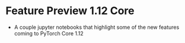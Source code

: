 # Feature Preview 1.12 Core
- A couple jupyter notebooks that highlight some of the new features coming to PyTorch Core 1.12

